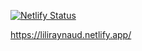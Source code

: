 [![Netlify Status](https://api.netlify.com/api/v1/badges/52fe6f77-a76b-4ff6-8a56-396ae99e3d6c/deploy-status)](https://app.netlify.com/sites/liliraynaud/deploys)

https://liliraynaud.netlify.app/
